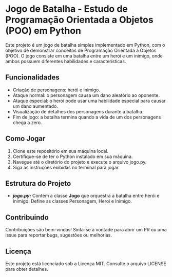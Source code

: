 # Jogo de Batalha - Estudo de Programação Orientada a Objetos (POO) em Python

Este projeto é um jogo de batalha simples implementado em Python, com o objetivo de demonstrar conceitos de Programação Orientada a Objetos (POO). O jogo consiste em uma batalha entre um herói e um inimigo, onde ambos possuem diferentes habilidades e características.

## Funcionalidades

* Criação de personagens: herói e inimigo.
* Ataque normal: o personagem causa um dano aleatório ao oponente.
* Ataque especial: o herói pode usar uma habilidade especial para causar um dano aumentado.
* Visualização de detalhes dos personagens durante a batalha.
* Fim de jogo: a batalha termina quando a vida de um dos personagens chega a zero.

## Como Jogar
1. Clone este repositório em sua máquina local.
2. Certifique-se de ter o Python instalado em sua máquina.
3. Navegue até o diretório do projeto e execute o arquivo jogo.py.
3. Siga as instruções exibidas no terminal para jogar.
## Estrutura do Projeto

* __*jogo.py:*__ Contém a classe __Jogo__ que orquestra a batalha entre herói e inimigo.
Define as classes Personagem, Heroi e Inimigo.

## Contribuindo
Contribuições são bem-vindas! Sinta-se à vontade para abrir um PR ou uma issue para reportar bugs, sugestões ou melhorias.

## Licença
Este projeto está licenciado sob a Licença MIT. Consulte o arquivo LICENSE para obter detalhes.